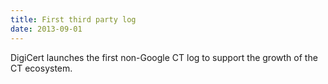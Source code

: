 ```yaml
---
title: First third party log
date: 2013-09-01
---
```


DigiCert launches the first non-Google CT log to support the growth of the CT ecosystem.
